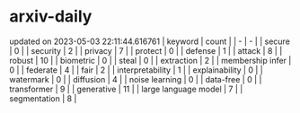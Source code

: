 # arxiv-daily
updated on 2023-05-03 22:11:44.616761
| keyword | count |
| - | - |
| secure | 0 |
| security | 2 |
| privacy | 7 |
| protect | 0 |
| defense | 1 |
| attack | 8 |
| robust | 10 |
| biometric | 0 |
| steal | 0 |
| extraction | 2 |
| membership infer | 0 |
| federate | 4 |
| fair | 2 |
| interpretability | 1 |
| explainability | 0 |
| watermark | 0 |
| diffusion | 4 |
| noise learning | 0 |
| data-free | 0 |
| transformer | 9 |
| generative | 11 |
| large language model | 7 |
| segmentation | 8 |
